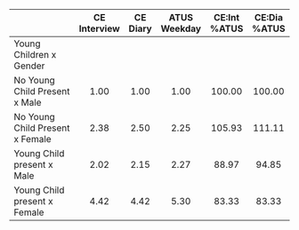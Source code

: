
|                      | CE<br>Interview |  CE<br>Diary | ATUS<br>Weekday | CE:Int<br>%ATUS | CE:Dia<br>%ATUS |
| -------------------- | :----------: | :----------: | :----------: | :----------: | :----------: |
| Young Children x Gender |              |              |              |              |              |
| No Young Child Present x Male |         1.00 |         1.00 |         1.00 |       100.00 |       100.00 |
| No Young Child Present x Female |         2.38 |         2.50 |         2.25 |       105.93 |       111.11 |
| Young Child present x Male |         2.02 |         2.15 |         2.27 |        88.97 |        94.85 |
| Young Child present x Female |         4.42 |         4.42 |         5.30 |        83.33 |        83.33 |

